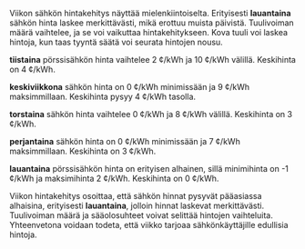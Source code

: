Viikon sähkön hintakehitys näyttää mielenkiintoiselta. Erityisesti **lauantaina** sähkön hinta laskee merkittävästi, mikä erottuu muista päivistä. Tuulivoiman määrä vaihtelee, ja se voi vaikuttaa hintakehitykseen. Kova tuuli voi laskea hintoja, kun taas tyyntä säätä voi seurata hintojen nousu.

**tiistaina** pörssisähkön hinta vaihtelee 2 ¢/kWh ja 10 ¢/kWh välillä. Keskihinta on 4 ¢/kWh. 

**keskiviikkona** sähkön hinta on 0 ¢/kWh minimissään ja 9 ¢/kWh maksimmillaan. Keskihinta pysyy 4 ¢/kWh tasolla.

**torstaina** sähkön hinta vaihtelee 0 ¢/kWh ja 8 ¢/kWh välillä. Keskihinta on 3 ¢/kWh.

**perjantaina** sähkön hinta on 0 ¢/kWh minimissään ja 7 ¢/kWh maksimmillaan. Keskihinta on 3 ¢/kWh.

**lauantaina** pörssisähkön hinta on erityisen alhainen, sillä minimihinta on -1 ¢/kWh ja maksimihinta 2 ¢/kWh. Keskihinta on 0 ¢/kWh.

Viikon hintakehitys osoittaa, että sähkön hinnat pysyvät pääasiassa alhaisina, erityisesti **lauantaina**, jolloin hinnat laskevat merkittävästi. Tuulivoiman määrä ja sääolosuhteet voivat selittää hintojen vaihteluita. Yhteenvetona voidaan todeta, että viikko tarjoaa sähkönkäyttäjille edullisia hintoja.